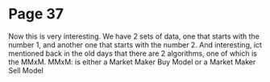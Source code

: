 # Page 37

Now this is very interesting. We have 2 sets of data, one
that starts with the number 1, and another one that starts with
the number 2.
And interesting, ict mentioned back in the old days that
there are 2 algorithms, one of which is the MMxM.
MMxM: is either a Market Maker Buy Model or a Market
Maker Sell Model